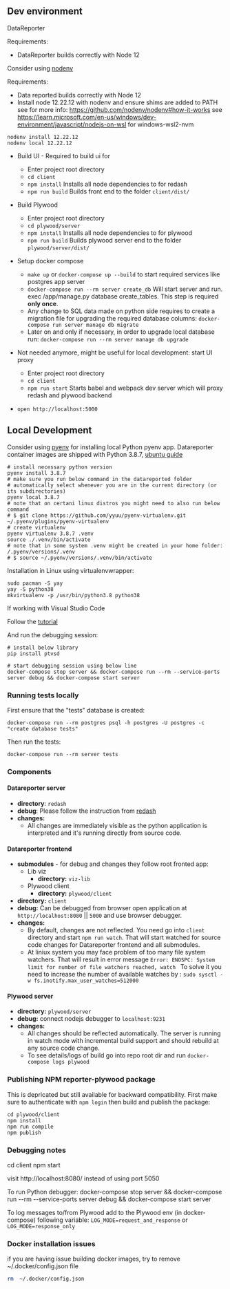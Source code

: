 ## Dev environment

DataReporter

Requirements:
* DataReporter builds correctly with Node 12

Consider using [nodenv](https://joshmorel.ca/post/node-virtual-environments-with-nodenv/)

Requirements:
* Data reported builds correctly with Node 12
* Install node 12.22.12 with nodenv and ensure shims are added to PATH
see for more info: https://github.com/nodenv/nodenv#how-it-works
see https://learn.microsoft.com/en-us/windows/dev-environment/javascript/nodejs-on-wsl for windows-wsl2-nvm

```
nodenv install 12.22.12
nodenv local 12.22.12
```

* Build UI - Required to build ui for
    * Enter project root directory
    * `cd client`
    * `npm install` Installs all node dependencies to for redash
    * `npm run build` Builds front end to the folder `client/dist/`

* Build Plywood
    * Enter project root directory
    * `cd plywood/server`
    * `npm install` Installs all node dependencies to for plywood
    * `npm run build` Builds plywood server end to the folder `plywood/server/dist/`

* Setup docker compose
    * `make up` or `docker-compose up --build`  to start required services like postgres app server
    * `docker-compose run --rm server create_db`  Will start server and run. exec /app/manage.py database create_tables.
      This step is required **only once**.
    * Any change to SQL data made on python side requires to create a migration file for upgrading the required database columns: `docker-compose run server manage db migrate`
    * Later on and only if necessary, in order to upgrade local database run: `docker-compose run --rm server manage db upgrade`


* Not needed anymore, might be useful for local development: start UI proxy
    * Enter project root directory
    * `cd client`
    * `npm run start` Starts babel and webpack dev server which will proxy redash and plywood backend

* `open http://localhost:5000`

## Local Development

Consider using [pyenv](https://github.com/pyenv/pyenv#installation) for installing local Python pyenv app. Datareporter container images are shipped with Python 3.8.7, [ubuntu guide](https://www.dedicatedcore.com/blog/install-pyenv-ubuntu/)
```
# install necessary python version
pyenv install 3.8.7 
# make sure you run below command in the datareported folder
# automatically select whenever you are in the current directory (or its subdirectories)
pyenv local 3.8.7
# note that on certani linux distros you might need to also run below command
# $ git clone https://github.com/yyuu/pyenv-virtualenv.git ~/.pyenv/plugins/pyenv-virtualenv
# create virtualenv
pyenv virtualenv 3.8.7 .venv
source ./.venv/bin/activate
# note that in some system .venv might be created in your home folder: /.pyenv/versions/.venv
# $ source ~/.pyenv/versions/.venv/bin/activate
```

Installation in Linux using virtualenvwrapper:
```
sudo pacman -S yay 
yay -S python38
mkvirtualenv -p /usr/bin/python3.8 python38
```

If working with Visual Studio Code

Follow the [tutorial](https://redash.io/help/open-source/dev-guide/debugging)

And run the debugging session:
```
# install below library
pip install ptvsd

# start debugging session using below line
docker-compose stop server && docker-compose run --rm --service-ports server debug && docker-compose start server
```

### Running tests locally

First ensure that the "tests" database is created:
```
docker-compose run --rm postgres psql -h postgres -U postgres -c "create database tests"
```

Then run the tests:
```
docker-compose run --rm server tests
```

### Components
#### Datareporter server
* **directory**: `redash`
* **debug**: Please follow the instruction from [redash](https://redash.io/help/open-source/dev-guide/debugging)
* **changes:**
  * All changes are immediately visible as the python application is interpreted and it's running directly from source code.
#### Datareporter frontend
  * **submodules** - for debug and changes they follow root fronted app:
    * Lib viz
      * **directory:** `viz-lib`
    * Plywood client
      * **directory:** `plywood/client`
  * **directory:** `client`
  * **debug:** Can be debugged from browser open application at `http://localhost:8080` || `5000` and use browser debugger.
  * **changes:**
    * By default, changes are not reflected. You need go into `client` directory and start `npm run watch`.
    That will start watched for source code changes for Datareporter frontend and all submodules.
    * At liniux system you may face problem of too many file system watchers. That will result in error message
    ```Error: ENOSPC: System limit for number of file watchers reached, watch ```
    To solve it you need to increase the number of available watches by :
    ```sudo sysctl -w fs.inotify.max_user_watches=512000```

#### Plywood server
* **directory:** `plywood/server`
* **debug:** connect nodejs debugger to `localhost:9231`
* **changes:**
  * All changes should be reflected automatically. The server is running in watch mode with incremental build support
    and should rebuild at any source code change.
  * To see details/logs of build go into repo root dir and run `docker-compose logs plywood`

### Publishing NPM reporter-plywood package
This is depricated but still available for backward compatibility.
First make sure to authenticate with `npm login` then build and publish the package:

```
cd plywood/client
npm install
npm run compile
npm publish
```
### Debugging notes

cd client
npm start

visit http://localhost:8080/ instead of using port 5050

To run Python debugger:
docker-compose stop server && docker-compose run --rm --service-ports server debug && docker-compose start server

To log messages to/from Plywood add to the Plywood env (in docker-compose) following variable: `LOG_MODE=request_and_response` or `LOG_MODE=response_only`

### Docker installation issues

if you are having issue building docker images, try to remove ~/.docker/config.json file
```bash
rm  ~/.docker/config.json
```